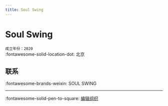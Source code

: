 ```yaml
---
title: Soul Swing
---
```


# Soul Swing

`成立年份：2020`  
:fontawesome-solid-location-dot: 北京  


## 联系

:fontawesome-brands-weixin: SOUL SWING  

---

:fontawesome-solid-pen-to-square: [编辑组织](https://github.com/swingdance/orgs/issues/new?assignees=&labels=update+org&projects=&template=03-update_entity.yml&title=Update%20Org%3A%20zh_CN%20%E2%80%A2%20Soul%20Swing&region=zh_CN&id=soul-swing&name=Soul%20Swing)
